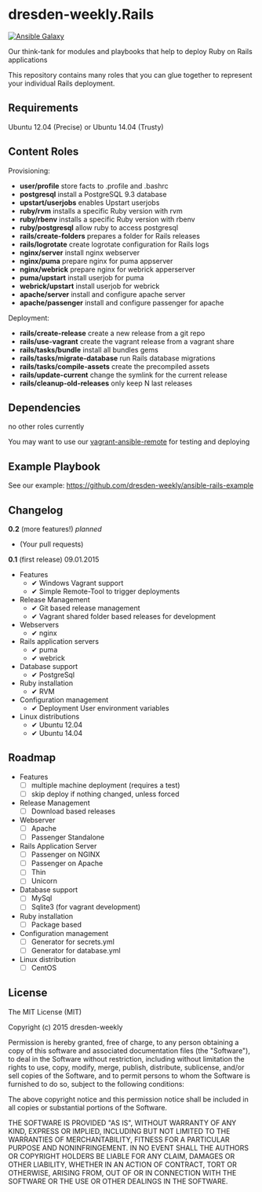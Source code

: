 dresden-weekly.Rails
====================
[![Ansible Galaxy](https://img.shields.io/badge/Ansible%20Galaxy-dresden--weekly.Rails-blue.svg)](https://galaxy.ansible.com/list#/roles/2108)

Our think-tank for modules and playbooks that help to deploy Ruby on Rails applications

This repository contains many roles that you can glue together to represent your individual Rails deployment.

Requirements
------------

Ubuntu 12.04 (Precise) or Ubuntu 14.04 (Trusty)

Content Roles
-------------

Provisioning:

* **user/profile** store facts to .profile and .bashrc 
* **postgresql** install a PostgreSQL 9.3 database
* **upstart/userjobs** enables Upstart userjobs
* **ruby/rvm** installs a specific Ruby version with rvm
* **ruby/rbenv** installs a specific Ruby version with rbenv
* **ruby/postgresql** allow ruby to access postgresql
* **rails/create-folders** prepares a folder for Rails releases
* **rails/logrotate** create logrotate configuration for Rails logs
* **nginx/server** install nginx webserver
* **nginx/puma** prepare nginx for puma appserver
* **nginx/webrick** prepare nginx for webrick apperserver
* **puma/upstart** install userjob for puma
* **webrick/upstart** install userjob for webrick
* **apache/server** install and configure apache server
* **apache/passenger** install and configure passenger for apache

Deployment:

* **rails/create-release** create a new release from a git repo
* **rails/use-vagrant** create the vagrant release from a vagrant share
* **rails/tasks/bundle** install all bundles gems
* **rails/tasks/migrate-database** run Rails database migrations
* **rails/tasks/compile-assets** create the precompiled assets
* **rails/update-current** change the symlink for the current release
* **rails/cleanup-old-releases** only keep N last releases

Dependencies
------------

no other roles currently

You may want to use our [vagrant-ansible-remote](https://github.com/dresden-weekly/vagrant-ansible-remote) for testing and deploying

Example Playbook
----------------

See our example: https://github.com/dresden-weekly/ansible-rails-example

Changelog
---------

**0.2** (more features!) *planned*

* (Your pull requests)

**0.1** (first release) 09.01.2015

* Features
  * ✔ Windows Vagrant support
  * ✔ Simple Remote-Tool to trigger deployments
* Release Management
  * ✔ Git based release management
  * ✔ Vagrant shared folder based releases for development
* Webservers
  * ✔ nginx
* Rails application servers
  * ✔ puma
  * ✔ webrick
* Database support
  * ✔ PostgreSql
* Ruby installation
  * ✔ RVM
* Configuration management
  * ✔ Deployment User environment variables
* Linux distributions
  * ✔ Ubuntu 12.04
  * ✔ Ubuntu 14.04

Roadmap
-------

* Features
  * ☐ multiple machine deployment (requires a test)
  * ☐ skip deploy if nothing changed, unless forced 
* Release Management
  * ☐ Download based releases
* Webserver
  * ☐ Apache
  * ☐ Passenger Standalone
* Rails Application Server
  * ☐ Passenger on NGINX
  * ☐ Passenger on Apache
  * ☐ Thin
  * ☐ Unicorn
* Database support
  * ☐ MySql
  * ☐ Sqlite3 (for vagrant development)
* Ruby installation
  * ☐ Package based
* Configuration management
  * ☐ Generator for secrets.yml
  * ☐ Generator for database.yml
* Linux distribution
  * ☐ CentOS

License
-------

The MIT License (MIT)

Copyright (c) 2015 dresden-weekly

Permission is hereby granted, free of charge, to any person obtaining a copy
of this software and associated documentation files (the "Software"), to deal
in the Software without restriction, including without limitation the rights
to use, copy, modify, merge, publish, distribute, sublicense, and/or sell
copies of the Software, and to permit persons to whom the Software is
furnished to do so, subject to the following conditions:

The above copyright notice and this permission notice shall be included in all
copies or substantial portions of the Software.

THE SOFTWARE IS PROVIDED "AS IS", WITHOUT WARRANTY OF ANY KIND, EXPRESS OR
IMPLIED, INCLUDING BUT NOT LIMITED TO THE WARRANTIES OF MERCHANTABILITY,
FITNESS FOR A PARTICULAR PURPOSE AND NONINFRINGEMENT. IN NO EVENT SHALL THE
AUTHORS OR COPYRIGHT HOLDERS BE LIABLE FOR ANY CLAIM, DAMAGES OR OTHER
LIABILITY, WHETHER IN AN ACTION OF CONTRACT, TORT OR OTHERWISE, ARISING FROM,
OUT OF OR IN CONNECTION WITH THE SOFTWARE OR THE USE OR OTHER DEALINGS IN THE
SOFTWARE.
